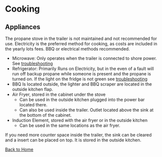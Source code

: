 # Cooking

## Appliances

The propane stove in the trailer is not maintained and not recommended for use. Electricity is the preferred method for cooking, as costs are included in the yearly lots fees. BBQ or electrical methods recommended.

- Microwave: Only operates when the trailer is connected to shore power. See [troubleshooting](troubleshooting.md)
- Refrigerator: Primarily Runs on Electricity, but in the even of a fault will run off backup propane while someone is present and the propane is turned on. If the light on the fridge is not green see [troubleshooting](troubleshooting.md)
- BBQ Is located outside, the lighter and BBQ scraper are located in the outside kitchen flap.
- Air Fryer, stored in the cabinet under the stove
  - Can be used in the outside kitchen plugged into the power bar located there.
  - Can also be used inside the trailer. Outlet located above the sink at the bottom of the cabinet.
- Induction Element, stored with the air fryer or in the outside kitchen
  - Can be used in the same locations as the air fryer.

If you need more counter space inside the trailer, the sink can be cleared and a insert can be placed on top. It is stored in the outside kitchen.

[Back to Home](index.md)
